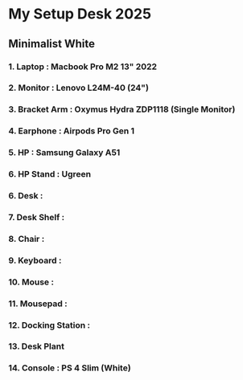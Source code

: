# My Setup Desk 2025

## Minimalist White

### 1. Laptop : Macbook Pro M2 13" 2022
### 2. Monitor : Lenovo L24M-40 (24")
### 3. Bracket Arm : Oxymus Hydra ZDP1118 (Single Monitor)
### 4. Earphone : Airpods Pro Gen 1
### 5. HP : Samsung Galaxy A51
### 6. HP Stand : Ugreen
### 6. Desk : 
### 7. Desk Shelf : 
### 8. Chair : 
### 9. Keyboard : 
### 10. Mouse : 
### 11. Mousepad : 
### 12. Docking Station :

### 13. Desk Plant
### 14. Console : PS 4 Slim (White)